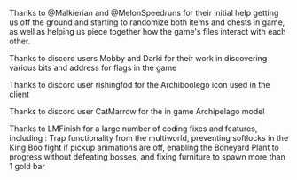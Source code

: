 Thanks to @Malkierian and @MelonSpeedruns for their initial help getting us off the ground and starting to randomize
both items and chests in game, as well as helping us piece together how the game's files interact with each other.

Thanks to discord users Mobby and Darki for their work in discovering various bits and address for flags in the game

Thanks to discord user rishingfod for the Archiboolego icon used in the client

Thanks to discord user CatMarrow for the in game Archipelago model

Thanks to LMFinish for a large number of coding fixes and features, including : Trap functionality from the multiworld, 
preventing softlocks in the King Boo fight if pickup animations are off, enabling the Boneyard Plant to progress without
defeating bosses, and fixing furniture to spawn more than 1 gold bar